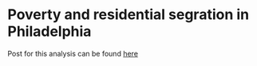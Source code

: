 # Poverty and residential segration in Philadelphia

Post for this analysis can be found [here](https://jtcies.netlify.com/post/2017-06-07_seg_pov/)